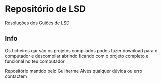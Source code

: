 # Repositório de LSD 
 Resoluções dos Guiões de LSD

## Info
 Os ficheiros qar são os projetos compilados podes fazer download para o computador e descompilar abrindo ficando com o projeto completo e funcional no teu computador 
 
 Repositório mantido pelo Guilherme Alves qualquer dúvida ou erro contactem
